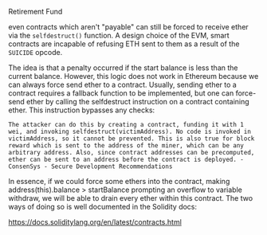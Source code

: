 Retirement Fund

even contracts which aren't "payable" can still be forced to receive ether via the `selfdestruct()` function. A design choice of the EVM, smart contracts are incapable of refusing ETH sent to them as a result of the `SUICIDE` opcode.

The idea is that a penalty occurred if the start balance is less than the current balance. However, this logic does not work in Ethereum because we can always force send ether to a contract. Usually, sending ether to a contract requires a fallback function to be implemented, but one can force-send ether by calling the selfdestruct instruction on a contract containing ether. This instruction bypasses any checks:

    The attacker can do this by creating a contract, funding it with 1 wei, and invoking selfdestruct(victimAddress). No code is invoked in victimAddress, so it cannot be prevented. This is also true for block reward which is sent to the address of the miner, which can be any arbitrary address. Also, since contract addresses can be precomputed, ether can be sent to an address before the contract is deployed. - ConsenSys - Secure Development Recommendations

In essence, if we could force some ethers into the contract, making address(this).balance > startBalance prompting an overflow to variable withdraw, we will be able to drain every ether within this contract. The two ways of doing so is well documented in the Solidity docs:

https://docs.soliditylang.org/en/latest/contracts.html



